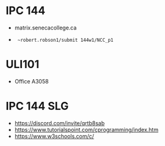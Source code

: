 # IPC 144
- matrix.senecacollege.ca

- ` ~robert.robson1/submit 144w1/NCC_p1`

# ULI101

- Office A3058

# IPC 144 SLG
- https://discord.com/invite/qrtb8sab
- https://www.tutorialspoint.com/cprogramming/index.htm
- https://www.w3schools.com/c/